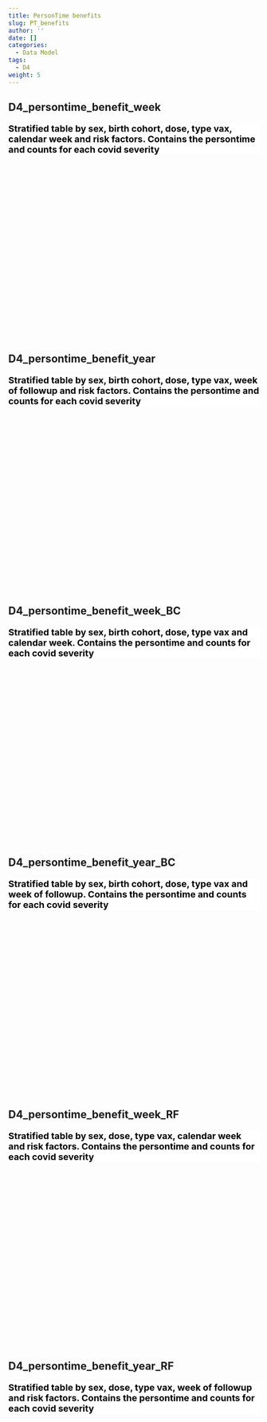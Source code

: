 ```yaml
---
title: PersonTime benefits
slug: PT_benefits
author: ''
date: []
categories:
  - Data Model
tags:
  - D4
weight: 5
---
```


<script src="{{< blogdown/postref >}}index.en_files/core-js/shim.min.js"></script>
<script src="{{< blogdown/postref >}}index.en_files/react/react.min.js"></script>
<script src="{{< blogdown/postref >}}index.en_files/react/react-dom.min.js"></script>
<script src="{{< blogdown/postref >}}index.en_files/reactwidget/react-tools.js"></script>
<script src="{{< blogdown/postref >}}index.en_files/htmlwidgets/htmlwidgets.js"></script>
<script src="{{< blogdown/postref >}}index.en_files/reactable-binding/reactable.js"></script>
## D4_persontime_benefit_week
<div align="center">
<h2 style="color:#000;background:#FFFFFF;text-align:left;font-size:18px;font-style:normal;font-weight:bold;text-decoration:;letter-spacing:px;word-spacing:px;text-transform:;text-shadow:;margin-top:20px;margin-right:0px;margin-bottom:0px;margin-left:0px">Stratified table by sex, birth cohort, dose, type vax, calendar week and risk factors. Contains the persontime and counts for each covid severity</h2>
<div id="htmlwidget-1" class="reactable html-widget" style="width:auto;height:300px;"></div>
<script type="application/json" data-for="htmlwidget-1">{"x":{"tag":{"name":"Reactable","attribs":{"data":{"Name":["sex","ageband_at_study_entry","Dose","type_vax","riskfactors","week","Persontime","Persontime_COVID_L1plus","Persontime_COVID_L2plus","Persontime_COVID_L3plus","Persontime_COVID_L4plus","Persontime_COVID_L5plus","COVID_L1plus_b","COVID_L2plus_b","COVID_L3plus_b","COVID_L4plus_b","COVID_L5plus_b"],"Description":[null,null,null,"type of vaccine","Cases in population for each risk factor and any_risk_factors",null,null,null,null,null,null,null,null,null,null,null,null],"Format/Vocabulary":["0 = Female, 1 = Male","0-4, 5-11, 12-17, 18-24, 25-29, 30-39, 40-49, 50-59, 60-69, 70-79, 80+","0 = no dose, 1= dose 1, 2= dose 2","Pfizer, Moderna, AstraZeneca, J&J","0, 1","integer","integer","integer","integer","integer","integer","integer","integer","integer","integer","integer","integer"],"Comments":[null,null,null,null,"riskfactors defined in ???",null,null,"L1 = any recording of COVID-19","L2 = any recording in COVID - registry","L3 = hospitalisation for COVID-19","L4 = ICU to COVID-19","L5 = death due to COVID-19","L1 = any recording of COVID-19","L2 = any recording in COVID - registry","L3 = hospitalisation for COVID-19","L4 = ICU to COVID-19","L5 = death due to COVID-19"]},"columns":[{"accessor":"Name","name":"Name","type":"character"},{"accessor":"Description","name":"Description","type":"character"},{"accessor":"Format/Vocabulary","name":"Format/Vocabulary","type":"character"},{"accessor":"Comments","name":"Comments","type":"character"}],"sortable":false,"searchable":true,"defaultPageSize":17,"paginationType":"numbers","showPageInfo":true,"minRows":1,"highlight":true,"bordered":true,"striped":true,"style":{"maxWidth":650},"height":"300px","dataKey":"d577e82a2aeb2cc047f2fb52b7bb05de","key":"d577e82a2aeb2cc047f2fb52b7bb05de"},"children":[]},"class":"reactR_markup"},"evals":[],"jsHooks":[]}</script>
<br/>
<br/>
<br/>
<br/>
</div>

## D4_persontime_benefit_year
<div align="center">
<h2 style="color:#000;background:#FFFFFF;text-align:left;font-size:18px;font-style:normal;font-weight:bold;text-decoration:;letter-spacing:px;word-spacing:px;text-transform:;text-shadow:;margin-top:20px;margin-right:0px;margin-bottom:0px;margin-left:0px">Stratified table by sex, birth cohort, dose, type vax, week of followup and risk factors. Contains the persontime and counts for each covid severity</h2>
<div id="htmlwidget-2" class="reactable html-widget" style="width:auto;height:300px;"></div>
<script type="application/json" data-for="htmlwidget-2">{"x":{"tag":{"name":"Reactable","attribs":{"data":{"Name":["Dose","sex","ageband_at_study_entry","type_vax","week_fup","riskfactors","Persontime","Persontime_COVID_L1plus","Persontime_COVID_L2plus","Persontime_COVID_L3plus","Persontime_COVID_L4plus","Persontime_COVID_L5plus","COVID_L1plus_b","COVID_L2plus_b","COVID_L3plus_b","COVID_L4plus_b","COVID_L5plus_b"],"Description":[null,null,null,"type of vaccine",null,"Cases in population for each risk factor and any_risk_factors",null,null,null,null,null,null,null,null,null,null,null],"Format/Vocabulary":["0 = no dose, 1= dose 1, 2= dose 2","0 = Female, 1 = Male","0-4, 5-11, 12-17, 18-24, 25-29, 30-39, 40-49, 50-59, 60-69, 70-79, 80+","Pfizer, Moderna, AstraZeneca, J&J","integer","0, 1","integer","integer","integer","integer","integer","integer","integer","integer","integer","integer","integer"],"Comments":[null,null,null,null,null,"riskfactors defined in ???",null,"L1 = any recording of COVID-19","L2 = any recording in COVID - registry","L3 = hospitalisation for COVID-19","L4 = ICU to COVID-19","L5 = death due to COVID-19","L1 = any recording of COVID-19","L2 = any recording in COVID - registry","L3 = hospitalisation for COVID-19","L4 = ICU to COVID-19","L5 = death due to COVID-19"]},"columns":[{"accessor":"Name","name":"Name","type":"character"},{"accessor":"Description","name":"Description","type":"character"},{"accessor":"Format/Vocabulary","name":"Format/Vocabulary","type":"character"},{"accessor":"Comments","name":"Comments","type":"character"}],"sortable":false,"searchable":true,"defaultPageSize":17,"paginationType":"numbers","showPageInfo":true,"minRows":1,"highlight":true,"bordered":true,"striped":true,"style":{"maxWidth":650},"height":"300px","dataKey":"520d7f967a91991cbebeb08011bf6554","key":"520d7f967a91991cbebeb08011bf6554"},"children":[]},"class":"reactR_markup"},"evals":[],"jsHooks":[]}</script>
<br/>
<br/>
<br/>
<br/>
</div>

## D4_persontime_benefit_week_BC
<div align="center">
<h2 style="color:#000;background:#FFFFFF;text-align:left;font-size:18px;font-style:normal;font-weight:bold;text-decoration:;letter-spacing:px;word-spacing:px;text-transform:;text-shadow:;margin-top:20px;margin-right:0px;margin-bottom:0px;margin-left:0px">Stratified table by sex, birth cohort, dose, type vax and calendar week. Contains the persontime and counts for each covid severity</h2>
<div id="htmlwidget-3" class="reactable html-widget" style="width:auto;height:300px;"></div>
<script type="application/json" data-for="htmlwidget-3">{"x":{"tag":{"name":"Reactable","attribs":{"data":{"Name":["sex","ageband_at_study_entry","Dose","type_vax","week","Persontime","Persontime_COVID_L1plus","Persontime_COVID_L2plus","Persontime_COVID_L3plus","Persontime_COVID_L4plus","Persontime_COVID_L5plus","COVID_L1plus_b","COVID_L2plus_b","COVID_L3plus_b","COVID_L4plus_b","COVID_L5plus_b"],"Description":[null,"ageband at study_entry_date",null,"type of vaccine",null,null,null,null,null,null,null,null,null,null,null,null],"Format/Vocabulary":["0 = Female, 1 = Male","character","0 = no dose, 1= dose 1, 2= dose 2","Pfizer, Moderna, AstraZeneca, J&J","integer","integer","integer","integer","integer","integer","integer","integer","integer","integer","integer","integer"],"Comments":[null,"0-4, 5-11, 12-17, 18-24, 25-29, 30-39, 40-49, 50-59, 60-69, 70-79, 80+",null,null,null,null,"L1 = any recording of COVID-19","L2 = any recording in COVID - registry","L3 = hospitalisation for COVID-19","L4 = ICU due to COVID-19","L5 = death due to COVID-19","L1 = any recording of COVID-19","L2 = any recording in COVID - registry","L3 = hospitalisation for COVID-19","L4 = ICU due to COVID-19","L5 = death due to COVID-19"]},"columns":[{"accessor":"Name","name":"Name","type":"character"},{"accessor":"Description","name":"Description","type":"character"},{"accessor":"Format/Vocabulary","name":"Format/Vocabulary","type":"character"},{"accessor":"Comments","name":"Comments","type":"character"}],"sortable":false,"searchable":true,"defaultPageSize":16,"paginationType":"numbers","showPageInfo":true,"minRows":1,"highlight":true,"bordered":true,"striped":true,"style":{"maxWidth":650},"height":"300px","dataKey":"9fec8418ebd499c10ed8976f9a6d5f1b","key":"9fec8418ebd499c10ed8976f9a6d5f1b"},"children":[]},"class":"reactR_markup"},"evals":[],"jsHooks":[]}</script>
<br/>
<br/>
<br/>
<br/>
</div>

## D4_persontime_benefit_year_BC
<div align="center">
<h2 style="color:#000;background:#FFFFFF;text-align:left;font-size:18px;font-style:normal;font-weight:bold;text-decoration:;letter-spacing:px;word-spacing:px;text-transform:;text-shadow:;margin-top:20px;margin-right:0px;margin-bottom:0px;margin-left:0px">Stratified table by sex, birth cohort, dose, type vax and week of followup. Contains the persontime and counts for each covid severity</h2>
<div id="htmlwidget-4" class="reactable html-widget" style="width:auto;height:300px;"></div>
<script type="application/json" data-for="htmlwidget-4">{"x":{"tag":{"name":"Reactable","attribs":{"data":{"Name":["sex","ageband_at_study_entry","Dose","type_vax","week_fup","Persontime","Persontime_COVID_L1plus","Persontime_COVID_L2plus","Persontime_COVID_L3plus","Persontime_COVID_L4plus","Persontime_COVID_L5plus","COVID_L1plus_b","COVID_L2plus_b","COVID_L3plus_b","COVID_L4plus_b","COVID_L5plus_b"],"Description":[null,"ageband at study_entry_date",null,"type of vaccine",null,null,null,null,null,null,null,null,null,null,null,null],"Format/Vocabulary":["0 = Female, 1 = Male","character","0 = no dose, 1= dose 1, 2= dose 2","Pfizer, Moderna, AstraZeneca, J&J","integer","integer","integer","integer","integer","integer","integer","integer","integer","integer","integer","integer"],"Comments":[null,"0-4, 5-11, 12-17, 18-24, 25-29, 30-39, 40-49, 50-59, 60-69, 70-79, 80+",null,null,null,null,"L1 = any recording of COVID-19","L2 = any recording in COVID - registry","L3 = hospitalisation for COVID-19","L4 = ICU due to COVID-19","L5 = death due to COVID-19","L1 = any recording of COVID-19","L2 = any recording in COVID - registry","L3 = hospitalisation for COVID-19","L4 = ICU due to COVID-19","L5 = death due to COVID-19"]},"columns":[{"accessor":"Name","name":"Name","type":"character"},{"accessor":"Description","name":"Description","type":"character"},{"accessor":"Format/Vocabulary","name":"Format/Vocabulary","type":"character"},{"accessor":"Comments","name":"Comments","type":"character"}],"sortable":false,"searchable":true,"defaultPageSize":16,"paginationType":"numbers","showPageInfo":true,"minRows":1,"highlight":true,"bordered":true,"striped":true,"style":{"maxWidth":650},"height":"300px","dataKey":"7505a20dc2e475f18007109157a83d42","key":"7505a20dc2e475f18007109157a83d42"},"children":[]},"class":"reactR_markup"},"evals":[],"jsHooks":[]}</script>
<br/>
<br/>
<br/>
<br/>
</div>

## D4_persontime_benefit_week_RF
<div align="center">
<h2 style="color:#000;background:#FFFFFF;text-align:left;font-size:18px;font-style:normal;font-weight:bold;text-decoration:;letter-spacing:px;word-spacing:px;text-transform:;text-shadow:;margin-top:20px;margin-right:0px;margin-bottom:0px;margin-left:0px">Stratified table by sex, dose, type vax, calendar week and risk factors. Contains the persontime and counts for each covid severity</h2>
<div id="htmlwidget-5" class="reactable html-widget" style="width:auto;height:300px;"></div>
<script type="application/json" data-for="htmlwidget-5">{"x":{"tag":{"name":"Reactable","attribs":{"data":{"Name":["sex","Dose","type_vax","week","riskfactor","Persontime","Persontime_COVID_L1plus","Persontime_COVID_L2plus","Persontime_COVID_L3plus","Persontime_COVID_L4plus","Persontime_COVID_L5plus","COVID_L1plus_b","COVID_L2plus_b","COVID_L3plus_b","COVID_L4plus_b","COVID_L5plus_b"],"Description":[null,null,"type of vaccine",null,null,null,null,null,null,null,null,null,null,null,null,null],"Format/Vocabulary":["0 = Female, 1 = Male","0 = no dose, 1= dose 1, 2= dose 2","Pfizer, Moderna, AstraZeneca, J&J","integer","riskfactors = \"COVCANCER\": cancer, \"COVCOPD\": Chronic obstructive pulmonary disease, \"COVHIV\": HIV, \"COVCKD\": chronic kidney disease, \"COVDIAB\": diabetes, \"COVOBES\": severe obesity, \"COVSICKLE\": Sickle disease","integer","integer","integer","integer","integer","integer","integer","integer","integer","integer","integer"],"Comments":[null,null,null,null,null,null,"L1 = any recording of COVID-19","L2 = any recording in COVID - registry","L3 = hospitalisation for COVID-19","L4 = ICU due to COVID-19","L5 = death due to COVID-19","L1 = any recording of COVID-19","L2 = any recording in COVID - registry","L3 = hospitalisation for COVID-19","L4 = ICU due to COVID-19","L5 = death due to COVID-19"]},"columns":[{"accessor":"Name","name":"Name","type":"character"},{"accessor":"Description","name":"Description","type":"character"},{"accessor":"Format/Vocabulary","name":"Format/Vocabulary","type":"character"},{"accessor":"Comments","name":"Comments","type":"character"}],"sortable":false,"searchable":true,"defaultPageSize":16,"paginationType":"numbers","showPageInfo":true,"minRows":1,"highlight":true,"bordered":true,"striped":true,"style":{"maxWidth":650},"height":"300px","dataKey":"85def4b4372a8739ae242f2656a8fb36","key":"85def4b4372a8739ae242f2656a8fb36"},"children":[]},"class":"reactR_markup"},"evals":[],"jsHooks":[]}</script>
<br/>
<br/>
<br/>
<br/>
</div>

## D4_persontime_benefit_year_RF
<div align="center">
<h2 style="color:#000;background:#FFFFFF;text-align:left;font-size:18px;font-style:normal;font-weight:bold;text-decoration:;letter-spacing:px;word-spacing:px;text-transform:;text-shadow:;margin-top:20px;margin-right:0px;margin-bottom:0px;margin-left:0px">Stratified table by sex, dose, type vax, week of followup and risk factors. Contains the persontime and counts for each covid severity</h2>
<div id="htmlwidget-6" class="reactable html-widget" style="width:auto;height:300px;"></div>
<script type="application/json" data-for="htmlwidget-6">{"x":{"tag":{"name":"Reactable","attribs":{"data":{"Name":["sex","Dose","type_vax","week_fup","riskfactor","Persontime","Persontime_COVID_L1plus","Persontime_COVID_L2plus","Persontime_COVID_L3plus","Persontime_COVID_L4plus","Persontime_COVID_L5plus","COVID_L1plus_b","COVID_L2plus_b","COVID_L3plus_b","COVID_L4plus_b","COVID_L5plus_b"],"Description":[null,null,"type of vaccine",null,null,null,null,null,null,null,null,null,null,null,null,null],"Format/Vocabulary":["0 = Female, 1 = Male","0 = no dose, 1= dose 1, 2= dose 2","Pfizer, Moderna, AstraZeneca, J&J","integer","riskfactors = \"COVCANCER\": cancer, \"COVCOPD\": Chronic obstructive pulmonary disease, \"COVHIV\": HIV, \"COVCKD\": chronic kidney disease, \"COVDIAB\": diabetes, \"COVOBES\": severe obesity, \"COVSICKLE\": Sickle disease","integer","integer","integer","integer","integer","integer","integer","integer","integer","integer","integer"],"Comments":[null,null,null,null,null,null,"L1 = any recording of COVID-19","L2 = any recording in COVID - registry","L3 = hospitalisation for COVID-19","L4 = ICU due to COVID-19","L5 = death due to COVID-19","L1 = any recording of COVID-19","L2 = any recording in COVID - registry","L3 = hospitalisation for COVID-19","L4 = ICU due to COVID-19","L5 = death due to COVID-19"]},"columns":[{"accessor":"Name","name":"Name","type":"character"},{"accessor":"Description","name":"Description","type":"character"},{"accessor":"Format/Vocabulary","name":"Format/Vocabulary","type":"character"},{"accessor":"Comments","name":"Comments","type":"character"}],"sortable":false,"searchable":true,"defaultPageSize":16,"paginationType":"numbers","showPageInfo":true,"minRows":1,"highlight":true,"bordered":true,"striped":true,"style":{"maxWidth":650},"height":"300px","dataKey":"d9c3b1695cd658bd1dd419370549f9e8","key":"d9c3b1695cd658bd1dd419370549f9e8"},"children":[]},"class":"reactR_markup"},"evals":[],"jsHooks":[]}</script>
<br/>
<br/>
<br/>
<br/>
</div>
